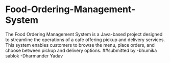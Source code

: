# Food-Ordering-Management-System
The Food Ordering Management System is a Java-based project designed to streamline the operations of a cafe offering pickup and delivery services. This system enables customers to browse the menu, place orders, and choose between pickup and delivery options.
##submitted by 
 -bhumika sablok
 -Dharmander Yadav
